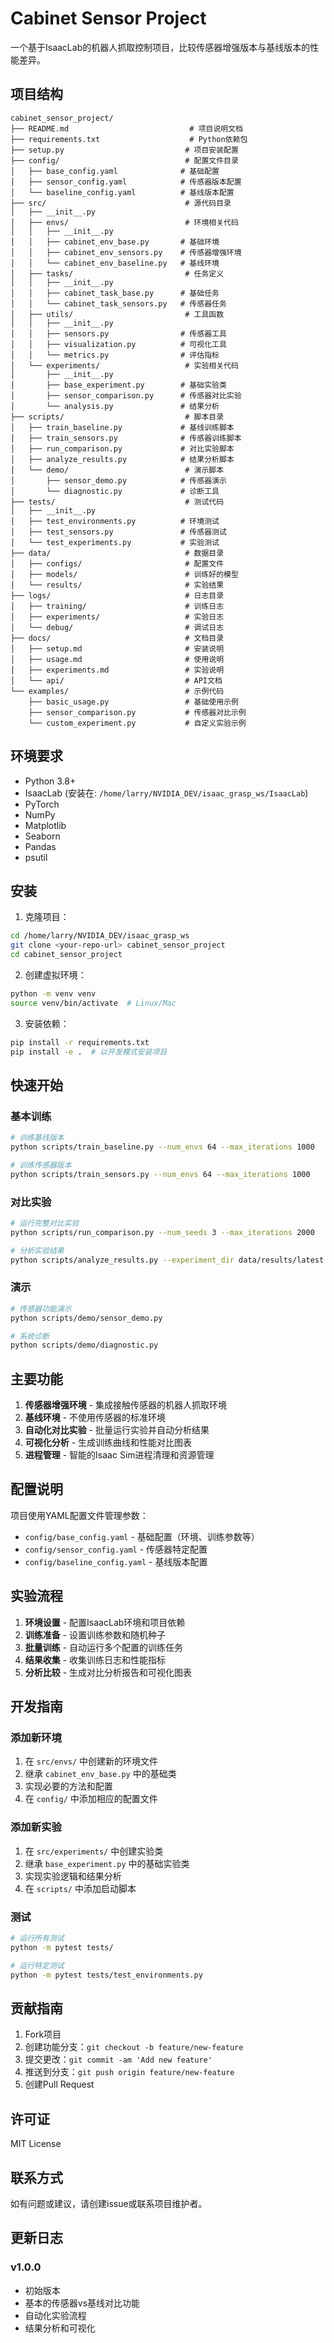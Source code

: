 # Cabinet Sensor Project

一个基于IsaacLab的机器人抓取控制项目，比较传感器增强版本与基线版本的性能差异。

## 项目结构

```
cabinet_sensor_project/
├── README.md                           # 项目说明文档
├── requirements.txt                    # Python依赖包
├── setup.py                           # 项目安装配置
├── config/                            # 配置文件目录
│   ├── base_config.yaml              # 基础配置
│   ├── sensor_config.yaml            # 传感器版本配置
│   └── baseline_config.yaml          # 基线版本配置
├── src/                               # 源代码目录
│   ├── __init__.py
│   ├── envs/                          # 环境相关代码
│   │   ├── __init__.py
│   │   ├── cabinet_env_base.py       # 基础环境
│   │   ├── cabinet_env_sensors.py    # 传感器增强环境
│   │   └── cabinet_env_baseline.py   # 基线环境
│   ├── tasks/                         # 任务定义
│   │   ├── __init__.py
│   │   ├── cabinet_task_base.py      # 基础任务
│   │   └── cabinet_task_sensors.py   # 传感器任务
│   ├── utils/                         # 工具函数
│   │   ├── __init__.py
│   │   ├── sensors.py                # 传感器工具
│   │   ├── visualization.py          # 可视化工具
│   │   └── metrics.py                # 评估指标
│   └── experiments/                   # 实验相关代码
│       ├── __init__.py
│       ├── base_experiment.py        # 基础实验类
│       ├── sensor_comparison.py      # 传感器对比实验
│       └── analysis.py               # 结果分析
├── scripts/                           # 脚本目录
│   ├── train_baseline.py             # 基线训练脚本
│   ├── train_sensors.py              # 传感器训练脚本
│   ├── run_comparison.py             # 对比实验脚本
│   ├── analyze_results.py            # 结果分析脚本
│   └── demo/                          # 演示脚本
│       ├── sensor_demo.py            # 传感器演示
│       └── diagnostic.py             # 诊断工具
├── tests/                             # 测试代码
│   ├── __init__.py
│   ├── test_environments.py          # 环境测试
│   ├── test_sensors.py               # 传感器测试
│   └── test_experiments.py           # 实验测试
├── data/                              # 数据目录
│   ├── configs/                       # 配置文件
│   ├── models/                        # 训练好的模型
│   └── results/                       # 实验结果
├── logs/                              # 日志目录
│   ├── training/                      # 训练日志
│   ├── experiments/                   # 实验日志
│   └── debug/                         # 调试日志
├── docs/                              # 文档目录
│   ├── setup.md                       # 安装说明
│   ├── usage.md                       # 使用说明
│   ├── experiments.md                 # 实验说明
│   └── api/                           # API文档
└── examples/                          # 示例代码
    ├── basic_usage.py                 # 基础使用示例
    ├── sensor_comparison.py           # 传感器对比示例
    └── custom_experiment.py           # 自定义实验示例
```

## 环境要求

- Python 3.8+
- IsaacLab (安装在: `/home/larry/NVIDIA_DEV/isaac_grasp_ws/IsaacLab`)
- PyTorch
- NumPy
- Matplotlib
- Seaborn
- Pandas
- psutil

## 安装

1. 克隆项目：
```bash
cd /home/larry/NVIDIA_DEV/isaac_grasp_ws
git clone <your-repo-url> cabinet_sensor_project
cd cabinet_sensor_project
```

2. 创建虚拟环境：
```bash
python -m venv venv
source venv/bin/activate  # Linux/Mac
```

3. 安装依赖：
```bash
pip install -r requirements.txt
pip install -e .  # 以开发模式安装项目
```

## 快速开始

### 基本训练

```bash
# 训练基线版本
python scripts/train_baseline.py --num_envs 64 --max_iterations 1000

# 训练传感器版本
python scripts/train_sensors.py --num_envs 64 --max_iterations 1000
```

### 对比实验

```bash
# 运行完整对比实验
python scripts/run_comparison.py --num_seeds 3 --max_iterations 2000

# 分析实验结果
python scripts/analyze_results.py --experiment_dir data/results/latest
```

### 演示

```bash
# 传感器功能演示
python scripts/demo/sensor_demo.py

# 系统诊断
python scripts/demo/diagnostic.py
```

## 主要功能

1. **传感器增强环境** - 集成接触传感器的机器人抓取环境
2. **基线环境** - 不使用传感器的标准环境
3. **自动化对比实验** - 批量运行实验并自动分析结果
4. **可视化分析** - 生成训练曲线和性能对比图表
5. **进程管理** - 智能的Isaac Sim进程清理和资源管理

## 配置说明

项目使用YAML配置文件管理参数：

- `config/base_config.yaml` - 基础配置（环境、训练参数等）
- `config/sensor_config.yaml` - 传感器特定配置
- `config/baseline_config.yaml` - 基线版本配置

## 实验流程

1. **环境设置** - 配置IsaacLab环境和项目依赖
2. **训练准备** - 设置训练参数和随机种子
3. **批量训练** - 自动运行多个配置的训练任务
4. **结果收集** - 收集训练日志和性能指标
5. **分析比较** - 生成对比分析报告和可视化图表

## 开发指南

### 添加新环境

1. 在 `src/envs/` 中创建新的环境文件
2. 继承 `cabinet_env_base.py` 中的基础类
3. 实现必要的方法和配置
4. 在 `config/` 中添加相应的配置文件

### 添加新实验

1. 在 `src/experiments/` 中创建实验类
2. 继承 `base_experiment.py` 中的基础实验类
3. 实现实验逻辑和结果分析
4. 在 `scripts/` 中添加启动脚本

### 测试

```bash
# 运行所有测试
python -m pytest tests/

# 运行特定测试
python -m pytest tests/test_environments.py
```

## 贡献指南

1. Fork项目
2. 创建功能分支：`git checkout -b feature/new-feature`
3. 提交更改：`git commit -am 'Add new feature'`
4. 推送到分支：`git push origin feature/new-feature`
5. 创建Pull Request

## 许可证

MIT License

## 联系方式

如有问题或建议，请创建issue或联系项目维护者。

## 更新日志

### v1.0.0
- 初始版本
- 基本的传感器vs基线对比功能
- 自动化实验流程
- 结果分析和可视化 